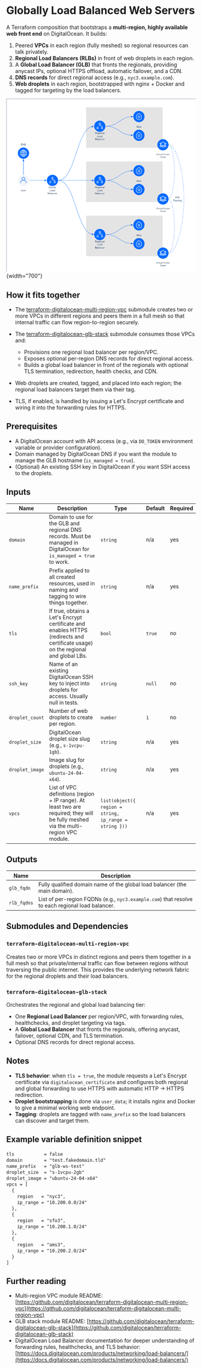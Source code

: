 # Globally Load Balanced Web Servers

A Terraform composition that bootstraps a **multi-region, highly available web front end** on DigitalOcean. It builds:

1. Peered **VPCs** in each region (fully meshed) so regional resources can talk privately.
2. **Regional Load Balancers (RLBs)** in front of web droplets in each region.
3. A **Global Load Balancer (GLB)** that fronts the regionals, providing anycast IPs, optional HTTPS offload, automatic failover, and a CDN.
4. **DNS records** for direct regional access (e.g., `nyc3.example.com`).
5. **Web droplets** in each region, bootstrapped with nginx + Docker and tagged for targeting by the load balancers.

![architecture diagram](./globally-load-balanced-web-servers.png){width="700"}

## How it fits together

* The [terraform-digitalocean-multi-region-vpc](https://github.com/digitalocean/terraform-digitalocean-multi-region-vpc) submodule creates two or more VPCs in different regions and peers them in a full mesh so that internal traffic can flow region-to-region securely.
* The [terraform-digitalocean-glb-stack](https://github.com/digitalocean/terraform-digitalocean-glb-stack) submodule consumes those VPCs and:

    * Provisions one regional load balancer per region/VPC.
    * Exposes optional per-region DNS records for direct regional access.
    * Builds a global load balancer in front of the regionals with optional TLS termination, redirection, health checks, and CDN.
* Web droplets are created, tagged, and placed into each region; the regional load balancers target them via their tag.
* TLS, if enabled, is handled by issuing a Let's Encrypt certificate and wiring it into the forwarding rules for HTTPS.

## Prerequisites

* A DigitalOcean account with API access (e.g., via `DO_TOKEN` environment variable or provider configuration).
* Domain managed by DigitalOcean DNS if you want the module to manage the GLB hostname (`is_managed = true`).
* (Optional) An existing SSH key in DigitalOcean if you want SSH access to the droplets.

## Inputs

| Name            | Description                                                                                                                        | Type                                                   | Default | Required |
| --------------- | ---------------------------------------------------------------------------------------------------------------------------------- | ------------------------------------------------------ | ------- | -------- |
| `domain`        | Domain to use for the GLB and regional DNS records. Must be managed in DigitalOcean for `is_managed = true` to work.               | `string`                                               | n/a     | yes      |
| `name_prefix`   | Prefix applied to all created resources, used in naming and tagging to wire things together.                                       | `string`                                               | n/a     | yes      |
| `tls`           | If true, obtains a Let's Encrypt certificate and enables HTTPS (redirects and certificate usage) on the regional and global LBs.   | `bool`                                                 | `true`  | no       |
| `ssh_key`       | Name of an existing DigitalOcean SSH key to inject into droplets for access. Usually null in tests.                                | `string`                                               | `null`  | no       |
| `droplet_count` | Number of web droplets to create per region.                                                                                       | `number`                                               | `1`     | no       |
| `droplet_size`  | DigitalOcean droplet size slug (e.g., `s-1vcpu-1gb`).                                                                              | `string`                                               | n/a     | yes      |
| `droplet_image` | Image slug for droplets (e.g., `ubuntu-24-04-x64`).                                                                                | `string`                                               | n/a     | yes      |
| `vpcs`          | List of VPC definitions (region + IP range). At least two are required; they will be fully meshed via the multi-region VPC module. | `list(object({ region = string, ip_range = string }))` | n/a     | yes      |

## Outputs

| Name        | Description                                                                                      |
| ----------- | ------------------------------------------------------------------------------------------------ |
| `glb_fqdn`  | Fully qualified domain name of the global load balancer (the main domain).                       |
| `rlb_fqdns` | List of per-region FQDNs (e.g., `nyc3.example.com`) that resolve to each regional load balancer. |

## Submodules and Dependencies

### `terraform-digitalocean-multi-region-vpc`

Creates two or more VPCs in distinct regions and peers them together in a full mesh so that private/internal traffic can flow between regions without traversing the public internet. This provides the underlying network fabric for the regional droplets and their load balancers.

### `terraform-digitalocean-glb-stack`

Orchestrates the regional and global load balancing tier:

* One **Regional Load Balancer** per region/VPC, with forwarding rules, healthchecks, and droplet targeting via tags.
* A **Global Load Balancer** that fronts the regionals, offering anycast, failover, optional CDN, and TLS termination.
* Optional DNS records for direct regional access.

## Notes

* **TLS behavior**: when `tls = true`, the module requests a Let's Encrypt certificate via `digitalocean_certificate` and configures both regional and global forwarding to use HTTPS with automatic HTTP → HTTPS redirection.
* **Droplet bootstrapping** is done via `user_data`; it installs nginx and Docker to give a minimal working web endpoint.
* **Tagging**: droplets are tagged with `name_prefix` so the load balancers can discover and target them.

## Example variable definition snippet

```hcl
tls           = false
domain        = "test.fakedomain.tld"
name_prefix   = "glb-ws-test"
droplet_size  = "s-1vcpu-2gb"
droplet_image = "ubuntu-24-04-x64"
vpcs = [
  {
    region   = "nyc3",
    ip_range = "10.200.0.0/24"
  },
  {
    region   = "sfo3",
    ip_range = "10.200.1.0/24"
  },
  {
    region   = "ams3",
    ip_range = "10.200.2.0/24"
  }
]
```

## Further reading

* Multi-region VPC module README: [https://github.com/digitalocean/terraform-digitalocean-multi-region-vpc](https://github.com/digitalocean/terraform-digitalocean-multi-region-vpc)
* GLB stack module README: [https://github.com/digitalocean/terraform-digitalocean-glb-stack](https://github.com/digitalocean/terraform-digitalocean-glb-stack)
* DigitalOcean Load Balancer documentation for deeper understanding of forwarding rules, healthchecks, and TLS behavior: [https://docs.digitalocean.com/products/networking/load-balancers/](https://docs.digitalocean.com/products/networking/load-balancers/)
